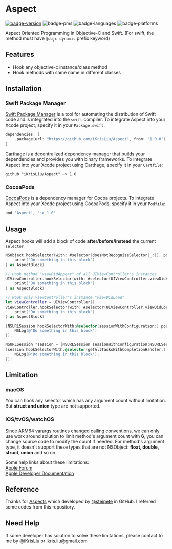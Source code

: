# Aspect

[![badge-version](https://img.shields.io/cocoapods/v/Aspect.svg?label=version)](https://github.com/iKrisLiu/Aspect/releases)
![badge-pms](https://img.shields.io/badge/languages-Swift|ObjC-orange.svg)
![badge-languages](https://img.shields.io/badge/supports-Carthage|CocoaPods|SwiftPM-green.svg)
![badge-platforms](https://img.shields.io/cocoapods/p/Aspect.svg?style=flat)

Aspect Oriented Programming in Objective-C and Swift. (For swift, the method must have `@objc dynamic` prefix keyword)


## Features
- Hook any objective-c instance/class method
- Hook methods with same name in different classes

## Installation
### Swift Package Manager
[Swift Package Manager](https://swift.org/package-manager/) is a tool for automating the distribution of Swift code and is integrated into the `swift` compiler. To integrate Aspect into your Xcode project, specify it in your `Package.swift`.

```swift
dependencies: [
    .package(url: "https://github.com/iKrisLiu/Aspect", from: "1.0.0")
]
```

[Carthage](https://github.com/Carthage/Carthage) is a decentralized dependency manager that builds your dependencies and provides you with binary frameworks. To integrate Aspect into your Xcode project using Carthage, specify it in your `Cartfile`:

```ogdl
github "iKrisLiu/Aspect" ~> 1.0
```

### CocoaPods
[CocoaPods](https://cocoapods.org) is a dependency manager for Cocoa projects. To integrate Aspect into your Xcode project using CocoaPods, specify it in your `Podfile`:

```ruby
pod 'Aspect', '~> 1.0'
```

## Usage

Aspect hooks will add a block of code **after/before/instead** the current `selector`

```swift
NSObject.hookSelector(with: #selector(doesNotRecognizeSelector(_:)), position: .instead, usingBlock: { aspect in
    print("Do something in this block")
} as AspectBlock)

// Hook method "viewDidAppear" of all UIViewController's instances
UIViewController.hookSelector(with: #selector(UIViewController.viewDidAppear(_:)), position: .after, usingBlock: { aspect in
    print("Do something in this block")
} as AspectBlock)

// Hook only viewController's instance "viewDidLoad"
let viewController = UIViewController()
viewController.hookSelector(with: #selector(UIViewController.viewDidLoad), position: .before, usingBlock: { aspect in
    print("Do something in this block")
} as AspectBlock)
```

```objective-c
[NSURLSession hookSelectorWith:@selector(sessionWithConfiguration:) position:AspectPositionBefore usingBlock:^{
    NSLog(@"Do something in this block")
}];

NSURLSession *session = [NSURLSession sessionWithConfiguration:NSURLSessionConfiguration.defaultSessionConfiguration];
[session hookSelectorWith:@selector(getAllTasksWithCompletionHandler:) position:AspectPositionAfter usingBlock:^{
    NSLog(@"Do something in this block");
}];
```

## Limitation
### macOS
You can hook any selector which has any argument count without limitation. But **struct and union** type are not supported.

### iOS/tvOS/watchOS
Since ARM64 varargs routines changed calling conventions, we can only use work around solution to limit method's argument count with **6**, you can change source code to modify the count if needed. For method's argument type, it doesn't support these types that are not NSObject: 
**float, double, struct, union** and so on.

Some help links about these limitations:   
[Apple Forum](https://forums.developer.apple.com/thread/38470)  
[Apple Developer Documentation](https://developer.apple.com/documentation/uikit/core_app/updating_your_app_from_32-bit_to_64-bit_architecture/managing_functions_and_function_pointers)

## Reference

Thanks for [Aspects](https://github.com/steipete/Aspects) which developed by [@steipete](http://twitter.com/steipete) in GitHub. I referred some codes from this repository.

## Need Help

If some developer has solution to solve these limitations, please contact to me by [@iKrisLiu](https://twitter.com/iKrisLiu) or <ikris.liu@gmail.com>